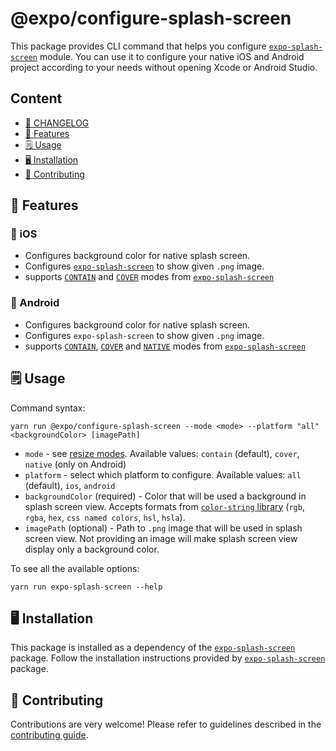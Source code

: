 # @expo/configure-splash-screen

This package provides CLI command that helps you configure [`expo-splash-screen`](https://github.com/expo/expo/tree/master/packages/expo-splash-screen) module.
You can use it to configure your native iOS and Android project according to your needs without opening Xcode or Android Studio.

## Content

- [📜	CHANGELOG](./CHANGELOG.md)
- [🚀 Features](#-features)
- [🗒 Usage](#-usage)
- [🖥 Installation](#-installation)
- [👏 Contributing](#-contributing)

## 🚀 Features

### 📱 iOS

- Configures background color for native splash screen.
- Configures [`expo-splash-screen`](https://github.com/expo/expo/tree/master/packages/expo-splash-screen) to show given `.png` image.
- supports [`CONTAIN`](https://github.com/expo/expo/tree/master/packages/expo-splash-screen#contain-resize-mode) and [`COVER`](https://github.com/expo/expo/tree/master/packages/expo-splash-screen#cover-resize-mode) modes from [`expo-splash-screen`](https://github.com/expo/expo/tree/master/packages/expo-splash-screen)

### 🤖 Android

- Configures background color for native splash screen.
- Configures `expo-splash-screen` to show given `.png` image.
- supports [`CONTAIN`](https://github.com/expo/expo/tree/master/packages/expo-splash-screen#contain-resize-mode), [`COVER`](https://github.com/expo/expo/tree/master/packages/expo-splash-screen#cover-resize-mode) and [`NATIVE`](https://github.com/expo/expo/tree/master/packages/expo-splash-screen#native-resize-mode) modes from [`expo-splash-screen`](https://github.com/expo/expo/tree/master/packages/expo-splash-screen)

## 🗒 Usage

Command syntax:
```
yarn run @expo/configure-splash-screen --mode <mode> --platform "all" <backgroundColor> [imagePath]
```
- `mode` - see [resize modes](https://github.com/expo/expo/tree/master/packages/expo-splash-screen#built-in-splash-screen-image-resize-modes). Available values: `contain` (default), `cover`, `native` (only on Android)
- `platform` - select which platform to configure. Available values: `all` (default), `ios`, `android`
- `backgroundColor` (required) - Color that will be used a background in splash screen view. Accepts formats from [`color-string` library](https://github.com/Qix-/color-string) (`rgb`, `rgba`, `hex`, `css named colors`, `hsl`, `hsla`).
- `imagePath` (optional) - Path to `.png` image that will be used in splash screen view. Not providing an image will make splash screen view display only a background color.

To see all the available options:
```
yarn run expo-splash-screen --help
```

## 🖥 Installation

This package is installed as a dependency of the [`expo-splash-screen`](https://github.com/expo/expo/tree/master/packages/expo-splash-screen) package. Follow the installation instructions provided by [`expo-splash-screen`](https://github.com/expo/expo/tree/master/packages/expo-splash-screen) package.

## 👏 Contributing

Contributions are very welcome! Please refer to guidelines described in the [contributing guide]( https://github.com/expo/expo#contributing).
